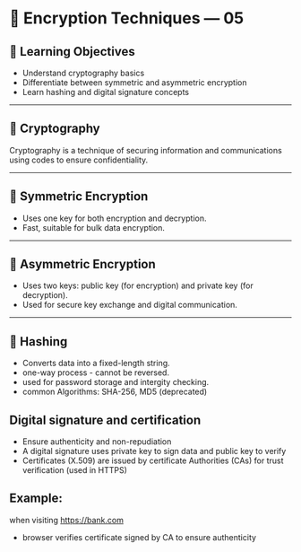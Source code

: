 # 🔐 Encryption Techniques — 05

## 🎯 Learning Objectives
- Understand cryptography basics  
- Differentiate between symmetric and asymmetric encryption  
- Learn hashing and digital signature concepts  

---

## 🧩 Cryptography
Cryptography is a technique of securing information and communications using codes to ensure confidentiality.

---

## 🔸 Symmetric Encryption
- Uses one key for both encryption and decryption.  
- Fast, suitable for bulk data encryption.  

---

## 🔹 Asymmetric Encryption
- Uses two keys: public key (for encryption) and private key (for decryption).  
- Used for secure key exchange and digital communication.  

---

## 🔑 Hashing
- Converts data into a fixed-length string.  
- one-way process - cannot be reversed.
- used for password storage and intergity checking.
- common Algorithms: SHA-256, MD5 (deprecated)

## Digital signature and certification
- Ensure authenticity and non-repudiation
- A digital signature uses private key to sign data and public key to verify
- Certificates (X.509) are issued by certificate Authorities (CAs) for trust verification (used in HTTPS)

## Example:
when visiting https://bank.com
- browser verifies certificate signed by CA to ensure authenticity
